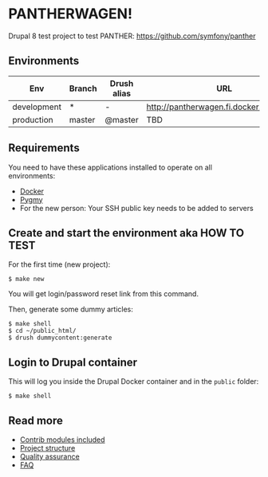 # PANTHERWAGEN!

Drupal 8 test project to test PANTHER: https://github.com/symfony/panther

## Environments

Env | Branch | Drush alias | URL
--- | ------ | ----------- | ---
development | * | - | http://pantherwagen.fi.docker.amazee.io/
production | master | @master | TBD

## Requirements

You need to have these applications installed to operate on all environments:

- [Docker](https://github.com/druidfi/guidelines/blob/master/docs/docker.md)
- [Pygmy](https://github.com/druidfi/guidelines/blob/master/docs/pygmy.md)
- For the new person: Your SSH public key needs to be added to servers

## Create and start the environment aka HOW TO TEST

For the first time (new project):

```
$ make new
```
You will get login/password reset link from this command.

Then, generate some dummy articles:

```
$ make shell
$ cd ~/public_html/
$ drush dummycontent:generate

```

## Login to Drupal container

This will log you inside the Drupal Docker container and in the `public` folder:

```
$ make shell
```

## Read more

- [Contrib modules included](https://github.com/druidfi/spell/blob/master/docs/contrib.md)
- [Project structure](https://github.com/druidfi/spell/blob/master/docs/structure.md)
- [Quality assurance](https://github.com/druidfi/spell/blob/master/docs/qa.md)
- [FAQ](https://github.com/druidfi/spell/blob/master/docs/faq.md)
